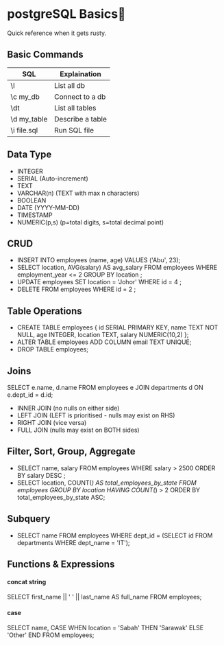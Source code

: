 # postgreSQL Basics📌
Quick reference when it gets rusty.

## Basic Commands
| SQL | Explaination |
|------------|-------|
\l           | List all db |
\c my_db     | Connect to a db |
\dt          | List all tables |
\d my_table  | Describe a table |
\i file.sql  | Run SQL file |

## Data Type
- INTEGER
- SERIAL (Auto-increment)
- TEXT
- VARCHAR(n) (TEXT with max n characters)
- BOOLEAN
- DATE (YYYY-MM-DD)
- TIMESTAMP
- NUMERIC(p,s) (p=total digits, s=total decimal point)

## CRUD
- INSERT INTO employees (name, age) VALUES ('Abu', 23);
- SELECT location, AVG(salary) AS avg_salary FROM employees WHERE employment_year <= 2 GROUP BY location ;
- UPDATE employees SET location = 'Johor' WHERE id = 4 ;
- DELETE FROM employees WHERE id = 2 ;

## Table Operations
- CREATE TABLE employees { 
id SERIAL PRIMARY KEY,
name TEXT NOT NULL,
age INTEGER,
location TEXT,
salary NUMERIC(10,2)
};
- ALTER TABLE employees ADD COLUMN email TEXT UNIQUE;
- DROP TABLE employees;

## Joins
SELECT e.name, d.name
FROM employees e
JOIN departments d
ON e.dept_id = d.id;
- INNER JOIN (no nulls on either side)
- LEFT JOIN (LEFT is prioritised - nulls may exist on RHS) 
- RIGHT JOIN (vice versa)
- FULL JOIN (nulls may exist on BOTH sides)

## Filter, Sort, Group, Aggregate
- SELECT name, salary FROM employees WHERE salary > 2500 ORDER BY salary DESC ;
- SELECT location, COUNT(*) AS total_employees_by_state
FROM employees
GROUP BY location
HAVING COUNT(*) > 2
ORDER BY total_employees_by_state ASC;

## Subquery
- SELECT name FROM employees
WHERE dept_id = (SELECT id FROM departments WHERE dept_name = 'IT');

## Functions & Expressions
#### concat string
SELECT first_name || ' ' || last_name AS full_name FROM employees;
#### case
SELECT name,
CASE
  WHEN location = 'Sabah' THEN 'Sarawak'
  ELSE 'Other'
END
FROM employees;

